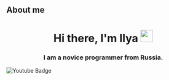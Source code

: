 ## About me
<h1 align="center">Hi there, I'm Ilya</a> 
<img src="https://github.com/blackcater/blackcater/raw/main/images/Hi.gif" height="32"/>
<h3 align="center">I am a novice programmer from Russia.</h3>
 <img src="https://img.shields.io/badge/YouTube-red?style=for-the-badge&logo=youtube&logoColor=white" alt="Youtube Badge"/>
